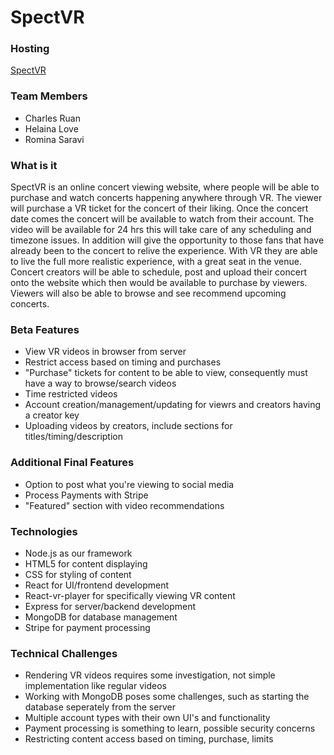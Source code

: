 # SpectVR


### Hosting

[SpectVR](https://nameless-everglades-35234.herokuapp.com/)
### Team Members

 - Charles Ruan
 - Helaina Love
 - Romina Saravi

### What is it

SpectVR is an online concert viewing website, where people will be able to purchase and watch concerts happening anywhere through VR. The viewer will purchase a VR ticket for the concert of their liking. Once the concert date comes the concert will be available to watch from their account. The video will be available for 24 hrs this will take care of any scheduling and timezone issues. In addition will give the opportunity to those fans that have already been to the concert to relive the experience. With VR they are able to live the full more realistic experience, with a great seat in the venue. Concert creators will be able to schedule, post and upload their concert onto the website which then would be available to purchase by viewers. Viewers will also be able to browse and see recommend upcoming concerts.

### Beta Features

- View VR videos in browser from server
- Restrict access based on timing and purchases
- "Purchase" tickets for content to be able to view, consequently must have a way to browse/search videos 
- Time restricted videos 
- Account creation/management/updating for viewrs and creators having a creator key
- Uploading videos by creators, include sections for titles/timing/description

### Additional Final Features

- Option to post what you're viewing to social media
- Process Payments with Stripe
- "Featured" section with video recommendations

### Technologies
- Node.js as our framework
- HTML5 for content displaying
- CSS for styling of content 
- React for UI/frontend development
- React-vr-player for specifically viewing VR content
- Express for server/backend development
- MongoDB for database management
- Stripe for payment processing

### Technical Challenges

- Rendering VR videos requires some investigation, not simple implementation like regular videos
- Working with MongoDB poses some challenges, such as starting the database seperately from the server
- Multiple account types with their own UI's and functionality
- Payment processing is something to learn, possible security concerns
- Restricting content access based on timing, purchase, limits
